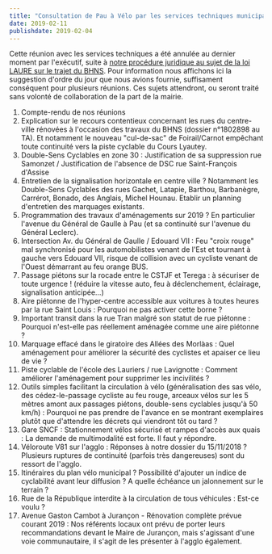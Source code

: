 ```yaml
---
title: "Consultation de Pau à Vélo par les services techniques municipaux"
date: 2019-02-11
publishdate: 2019-02-04
---
```


Cette réunion avec les services techniques a été annulée au dernier moment par
l'exécutif, suite à [notre procédure juridique au sujet de la loi LAURE sur
le trajet du BHNS](/blog/2018/bhns-recours-juridique-pour-lhypercentre/). Pour information nous affichons ici la suggestion d'ordre 
du jour que nous avions fournie, suffisament conséquent pour plusieurs réunions. 
Ces sujets attendront, ou seront traité sans volonté de collaboration de la part 
de la mairie.

1. Compte-rendu de nos réunions 
2. Explication sur le recours contentieux concernant les rues du centre-ville rénovées à l'occasion des travaux du BHNS (dossier n°1802898 au TA). Et notamment le nouveau "cul-de-sac" de Foirail/Carnot empêchant toute continuité vers la piste cyclable du Cours Lyautey.
3. Double-Sens Cyclables en zone 30 : Justification de sa suppression rue Samonzet / Justification de l'absence de DSC rue Saint-François d'Assise
4. Entretien de la signalisation horizontale en centre ville ? Notamment les Double-Sens Cyclables des rues Gachet, Latapie, Barthou, Barbanègre, Carrérot, Bonado, des Anglais, Michel Hounau. Etablir un planning d'entretien des marquages existants.
5. Programmation des travaux d'aménagements sur 2019 ? En particulier l'avenue du Général de Gaulle à Pau (et sa continuité sur l'avenue du Général Leclerc).
6. Intersection Av. du Général de Gaulle / Edouard VII : Feu "croix rouge" mal synchronisé pour les automobilistes venant de l'Est et tournant à gauche vers Edouard VII, risque de collision avec un cycliste venant de l'Ouest démarrant au feu orange BUS.
7. Passage piétons sur la rocade entre le CSTJF et Terega : à sécuriser de toute urgence ! (réduire la vitesse auto, feu à déclenchement, éclairage, signalisation anticipée...)
8. Aire piétonne de l'hyper-centre accessible aux voitures à toutes heures par la rue Saint Louis : Pourquoi ne pas activer cette borne ?
9. Important transit dans la rue Tran malgré son statut de rue piétonne : Pourquoi n'est-elle pas réellement aménagée comme une aire piétonne ?
10. Marquage effacé dans le giratoire des Allées des Morlàas : Quel aménagement pour améliorer la sécurité des cyclistes et apaiser ce lieu de vie ?
11. Piste cyclable de l'école des Lauriers / rue Lavignotte : Comment améliorer l'aménagement pour supprimer les incivilités ?
12. Outils simples facilitant la circulation à vélo (généralisation des sas vélo, des cédez-le-passage cycliste au feu rouge, arceaux vélos sur les 5 mètres amont aux passages piétons, double-sens cyclables jusqu'à 50 km/h) : Pourquoi ne pas prendre de l'avance en se montrant exemplaires plutôt que d'attendre les décrets qui viendront tôt ou tard ?
13. Gare SNCF : Stationnement vélos sécurisé et rampes d'accès aux quais : La demande de multimodalité est forte. Il faut y répondre.
14. Véloroute V81 sur l'agglo : Réponses à notre dossier du 15/11/2018 ? Plusieurs ruptures de continuité (parfois très dangereuses) sont du ressort de l'agglo.
15. Itinéraires du plan vélo municipal ? Possibilité d'ajouter un indice de cyclabilité avant leur diffusion ? A quelle échéance un jalonnement sur le terrain ?
16. Rue de la République interdite à la circulation de tous véhicules : Est-ce voulu ?
17. Avenue Gaston Cambot à Jurançon - Rénovation complète prévue courant 2019 : Nos référents locaux ont prévu de porter leurs recommandations devant le Maire de Jurançon, mais s'agissant d'une voie communautaire, il s'agit de les présenter à l'agglo également.